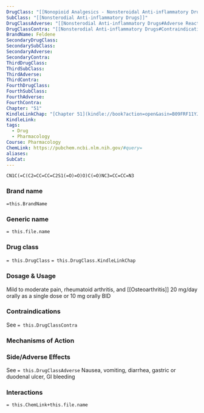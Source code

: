 ```yaml
---
DrugClass: "[[Nonopioid Analgesics - Nonsteroidal Anti-inflammatory Drugs]]"
SubClass: "[[Nonsterodial Anti-inflammatory Drugs]]"
DrugClassAdverse: "[[Nonsterodial Anti-inflammatory Drugs#Adverse Reactions]]"
DrugClassContra: "[[Nonsterodial Anti-inflammatory Drugs#Contraindications]]"
BrandName: Feldene
SecondaryDrugClass: 
SecondarySubClass: 
SecondaryAdverse: 
SecondaryContra: 
ThirdDrugClass: 
ThirdSubClass: 
ThirdAdverse: 
ThirdContra: 
FourthDrugClass: 
FourthSubClass: 
FourthAdverse: 
FourthContra: 
Chapter: "51"
KindleLinkChap: "[Chapter 51](kindle://book?action=open&asin=B09FRF11YJ&location=30282)"
KindleLink: 
tags:
  - Drug
  - Pharmacology
Course: Pharmacology
ChemLink: https://pubchem.ncbi.nlm.nih.gov/#query=
aliases: 
SubCat:
---
```

```smiles
CN1C(=C(C2=CC=CC=C2S1(=O)=O)O)C(=O)NC3=CC=CC=N3
```

### Brand name
`=this.BrandName`

### Generic name
`= this.file.name`

### Drug class 
`= this.DrugClass`
	`= this.DrugClass.KindleLinkChap`

### Dosage & Usage
Mild to moderate pain, rheumatoid arthritis, and [[Osteoarthritis]]
20 mg/day orally as a single dose or 10 mg orally BID

### Contraindications
See `= this.DrugClassContra`

### Mechanisms of Action


### Side/Adverse Effects
See `= this.DrugClassAdverse`
Nausea, vomiting, diarrhea, gastric or duodenal ulcer, GI bleeding

### Interactions

`= this.ChemLink+this.file.name`

